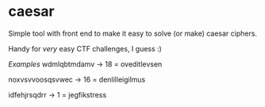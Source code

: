 # caesar
Simple tool with front end to make it easy to solve (or make) caesar ciphers.

Handy for _very_ easy CTF challenges, I guess :)





*Examples*
wdmlqbtmdamv -> 18 = oveditlevsen

noxvsvvoosqsvwec -> 16 = denlilleigilmus

idfehjrsqdrr -> 1 = jegfikstress
